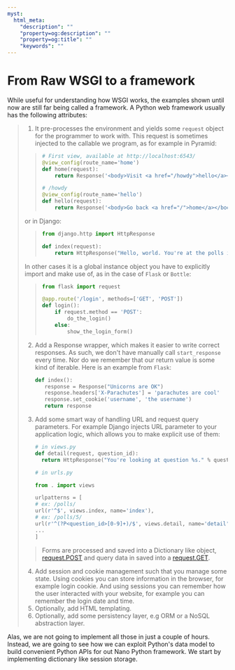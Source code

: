 ```yaml
---
myst:
  html_meta:
    "description": ""
    "property=og:description": ""
    "property=og:title": ""
    "keywords": ""
---
```


# From Raw WSGI to a framework

While useful for understanding how WSGI works, the examples
shown until now are still far being called a framework.
A Python web framework usually has the following attributes:

> 1. It pre-processes the environment and yields some `request` object
>    for the programmer to work with.
>    This request is sometimes injected to the callable we program, as
>    for example in Pyramid:
>
> > ```python
> > # First view, available at http://localhost:6543/
> > @view_config(route_name='home')
> > def home(request):
> >     return Response('<body>Visit <a href="/howdy">hello</a></body>')
> >
> > # /howdy
> > @view_config(route_name='hello')
> > def hello(request):
> >     return Response('<body>Go back <a href="/">home</a></body>')
> > ```
>
> or in Django:
>
> > ```python
> > from django.http import HttpResponse
> >
> > def index(request):
> >     return HttpResponse("Hello, world. You're at the polls index.")
> > ```
>
> In other cases it is a global instance object you have to explicitly import
> and make use of, as in the case of `Flask` or `Bottle`:
>
> > ```python
> > from flask import request
> >
> > @app.route('/login', methods=['GET', 'POST'])
> > def login():
> >     if request.method == 'POST':
> >         do_the_login()
> >     else:
> >         show_the_login_form()
> > ```
>
> 2. Add a Response wrapper, which makes it easier to write correct responses.    As such, we don't have manually call `start_response` every time. Nor do
>    we remember that our return value is some kind of iterable.
>    Here is an example from `Flask`:
>
>    ```python
>    def index():
>       response = Response("Unicorns are OK")
>       response.headers['X-Parachutes'] = 'parachutes are cool'
>       response.set_cookie('username', 'the username')
>       return response
>    ```
>
> 3. Add some smart way of handling URL and request query parameters.
>    For example Django injects URL parameter to your application logic,
>    which allows you to make explicit use of them:
>
>    ```python
>    # in views.py
>    def detail(request, question_id):
>      return HttpResponse("You're looking at question %s." % question_id)
>
>    # in urls.py
>
>    from . import views
>
>    urlpatterns = [
>    # ex: /polls/
>    url(r'^$', views.index, name='index'),
>    # ex: /polls/5/
>    url(r'^(?P<question_id>[0-9]+)/$', views.detail, name='detail'),
>    ...
>    ]
>    ```
>
> > Forms are processed and saved into a Dictionary like object,
> > [request.POST] and query data in saved into a [request.GET].
>
> 4. Add session and cookie management such that you manage some state.
>    Using cookies you can store information in the browser, for example
>    login cookie. And using sessions you can remember how the user
>    interacted with your website, for example you can remember the login date
>    and time.
> 5. Optionally, add HTML templating.
> 6. Optionally, add some persistency layer, e.g ORM or a NoSQL abstraction
>    layer.

Alas, we are not going to implement all those in just a couple of hours.
Instead, we are going to see how we can exploit Python's data model to build
convenient Python APIs for out Nano Python framework.
We start by implementing dictionary like session storage.

[request.get]: https://docs.djangoproject.com/en/1.11/ref/request-response/#django.http.HttpRequest.GET
[request.post]: https://docs.djangoproject.com/en/1.11/ref/request-response/#django.http.HttpRequest.POST
